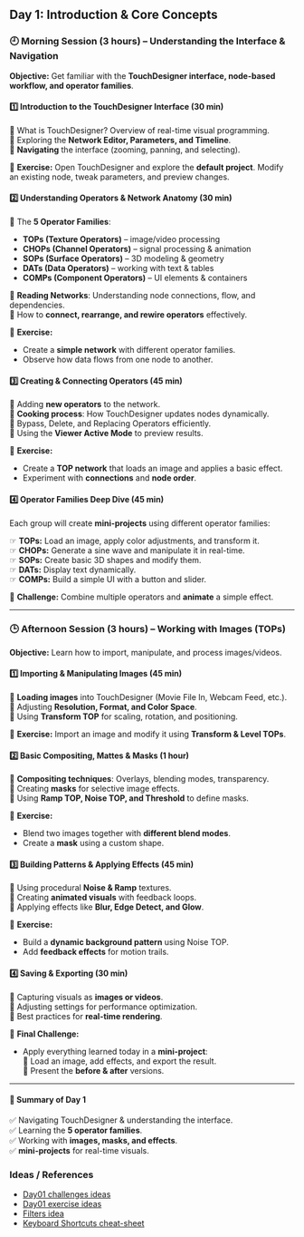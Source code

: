 ## Day 1: Introduction & Core Concepts

### 🕘 Morning Session (3 hours) – Understanding the Interface & Navigation

**Objective:** Get familiar with the **TouchDesigner interface, node-based workflow, and operator families**.

#### 1️⃣ Introduction to the TouchDesigner Interface (30 min)

🔹 What is TouchDesigner? Overview of real-time visual programming.  
🔹 Exploring the **Network Editor, Parameters, and Timeline**.  
🔹 **Navigating** the interface (zooming, panning, and selecting).

📌 **Exercise:** Open TouchDesigner and explore the **default project**. Modify an existing node, tweak parameters, and preview changes.

#### 2️⃣ Understanding Operators & Network Anatomy (30 min)

🔹 The **5 Operator Families**:

- **TOPs (Texture Operators)** – image/video processing
- **CHOPs (Channel Operators)** – signal processing & animation
- **SOPs (Surface Operators)** – 3D modeling & geometry
- **DATs (Data Operators)** – working with text & tables
- **COMPs (Component Operators)** – UI elements & containers

🔹 **Reading Networks**: Understanding node connections, flow, and dependencies.  
🔹 How to **connect, rearrange, and rewire operators** effectively.

📌 **Exercise:**

- Create a **simple network** with different operator families.
- Observe how data flows from one node to another.

#### 3️⃣ Creating & Connecting Operators (45 min)

🔹 Adding **new operators** to the network.  
🔹 **Cooking process**: How TouchDesigner updates nodes dynamically.  
🔹 Bypass, Delete, and Replacing Operators efficiently.  
🔹 Using the **Viewer Active Mode** to preview results.

📌 **Exercise:**

- Create a **TOP network** that loads an image and applies a basic effect.
- Experiment with **connections** and **node order**.

#### 4️⃣ Operator Families Deep Dive (45 min)

Each group will create **mini-projects** using different operator families:  
  
☞ **TOPs:** Load an image, apply color adjustments, and transform it.  
☞ **CHOPs:** Generate a sine wave and manipulate it in real-time.  
☞ **SOPs:** Create basic 3D shapes and modify them.  
☞ **DATs:** Display text dynamically.  
☞ **COMPs:** Build a simple UI with a button and slider.

📌 **Challenge:** Combine multiple operators and **animate** a simple effect.

---

### 🕒 Afternoon Session (3 hours) – Working with Images (TOPs)

**Objective:** Learn how to import, manipulate, and process images/videos.

#### 1️⃣ Importing & Manipulating Images (45 min)

🔹 **Loading images** into TouchDesigner (Movie File In, Webcam Feed, etc.).  
🔹 Adjusting **Resolution, Format, and Color Space**.  
🔹 Using **Transform TOP** for scaling, rotation, and positioning.

📌 **Exercise:** Import an image and modify it using **Transform & Level TOPs**.

#### 2️⃣ Basic Compositing, Mattes & Masks (1 hour)

🔹 **Compositing techniques**: Overlays, blending modes, transparency.  
🔹 Creating **masks** for selective image effects.  
🔹 Using **Ramp TOP, Noise TOP, and Threshold** to define masks.

📌 **Exercise:**

- Blend two images together with **different blend modes**.
- Create a **mask** using a custom shape.

#### 3️⃣ Building Patterns & Applying Effects (45 min)

🔹 Using procedural **Noise & Ramp** textures.  
🔹 Creating **animated visuals** with feedback loops.  
🔹 Applying effects like **Blur, Edge Detect, and Glow**.

📌 **Exercise:**

- Build a **dynamic background pattern** using Noise TOP.
- Add **feedback effects** for motion trails.

#### 4️⃣ Saving & Exporting (30 min)

🔹 Capturing visuals as **images or videos**.  
🔹 Adjusting settings for performance optimization.  
🔹 Best practices for **real-time rendering**.

📌 **Final Challenge:**

- Apply everything learned today in a **mini-project**:  
   🔹 Load an image, add effects, and export the result.  
   🔹 Present the **before & after** versions.

---

#### 📌 Summary of Day 1

✅ Navigating TouchDesigner & understanding the interface.  
✅ Learning the **5 operator families**.  
✅ Working with **images, masks, and effects**.  
✅ **mini-projects** for real-time visuals.

### Ideas / References

- [Day01 challenges ideas](./parkplatz/day01-challenges-ideas.md)
- [Day01 exercise ideas](./parkplatz/day01-exercises-ideas.md)
- [Filters idea](https://www.moshpro.app/#top)
- [Keyboard Shortcuts cheat-sheet](https://matthewragan.com/teaching-resources/touchdesigner/touchdesigner-keyboard-shortcuts/)
